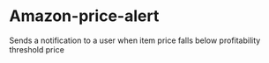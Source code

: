 # Amazon-price-alert
Sends a notification to a user when item price falls below profitability threshold price
